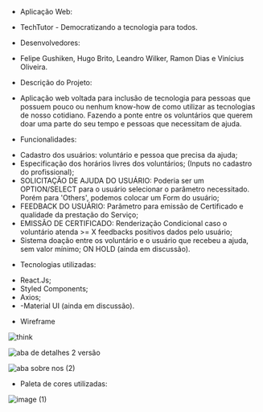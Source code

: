 * Aplicação Web: 

- TechTutor - Democratizando a tecnologia para todos.

* Desenvolvedores: 

- Felipe Gushiken, Hugo Brito, Leandro Wilker, Ramon Dias e Vinícius Oliveira.

* Descrição do Projeto:

- Aplicação web voltada para inclusão de tecnologia para pessoas que possuem pouco ou nenhum know-how de como utilizar as tecnologias de nosso cotidiano. Fazendo a ponte entre os voluntários que querem doar uma parte do seu tempo e pessoas que necessitam de ajuda. 

* Funcionalidades:

- Cadastro dos usuários: voluntário e pessoa que precisa da ajuda;
- Especificação dos horários livres dos voluntários; (Inputs no cadastro do profissional);
- SOLICITAÇÃO DE AJUDA DO USUÁRIO: Poderia ser um OPTION/SELECT para o usuário selecionar o parâmetro necessitado. Porém para 'Others', podemos colocar um Form do usuário;
- FEEDBACK DO USUÁRIO: Parâmetro para emissão de Certificado e qualidade da prestação do Serviço;
- EMISSÃO DE CERTIFICADO: Renderização Condicional caso o voluntário atenda >= X feedbacks positivos dados pelo usuário;
- Sistema doação entre os voluntário e o usuário que recebeu a ajuda, sem valor mínimo; ON HOLD (ainda em discussão).

* Tecnologias utilizadas:

- React.Js;
- Styled Components;
- Axios;
- -Material UI (ainda em discussão).

* Wireframe

![think](https://user-images.githubusercontent.com/85254026/128077825-baf9cc3f-4d66-4905-ade9-289c86ac8a77.png)

![aba de detalhes 2 versão](https://user-images.githubusercontent.com/85254026/128247748-09b9485b-5964-4593-87f1-e47a63a8e387.jpg)

![aba sobre nos (2)](https://user-images.githubusercontent.com/85254026/128254223-4dc73674-d57f-4b3c-b415-7dbdf8952118.jpg)


* Paleta de cores utilizadas:

![image (1)](https://user-images.githubusercontent.com/85254026/128077887-44d342f3-7b56-46c3-8836-f638c8a07db1.png)







